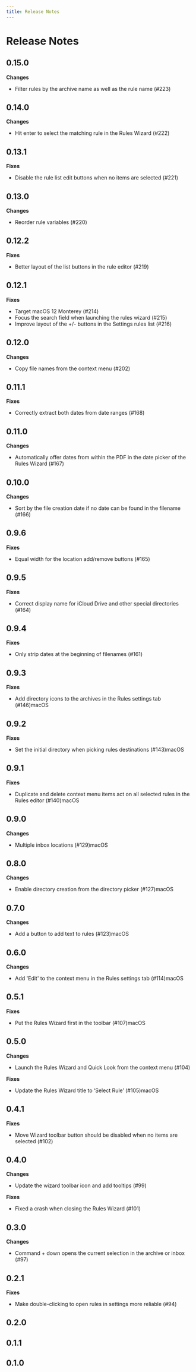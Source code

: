 ```yaml
---
title: Release Notes
---
```


# Release Notes

## 0.15.0

**Changes**

- Filter rules by the archive name as well as the rule name (#223)

## 0.14.0

**Changes**

- Hit enter to select the matching rule in the Rules Wizard (#222)

## 0.13.1

**Fixes**

- Disable the rule list edit buttons when no items are selected (#221)

## 0.13.0

**Changes**

- Reorder rule variables (#220)

## 0.12.2

**Fixes**

- Better layout of the list buttons in the rule editor (#219)

## 0.12.1

**Fixes**

- Target macOS 12 Monterey (#214)
- Focus the search field when launching the rules wizard (#215)
- Improve layout of the +/- buttons in the Settings rules list (#216)

## 0.12.0

**Changes**

- Copy file names from the context menu (#202)

## 0.11.1

**Fixes**

- Correctly extract both dates from date ranges (#168)

## 0.11.0

**Changes**

- Automatically offer dates from within the PDF in the date picker of the Rules Wizard (#167)

## 0.10.0

**Changes**

- Sort by the file creation date if no date can be found in the filename (#166)

## 0.9.6

**Fixes**

- Equal width for the location add/remove buttons (#165)

## 0.9.5

**Fixes**

- Correct display name for iCloud Drive and other special directories (#164)

## 0.9.4

**Fixes**

- Only strip dates at the beginning of filenames (#161)

## 0.9.3

**Fixes**

- Add directory icons to the archives in the Rules settings tab (#146)macOS

## 0.9.2

**Fixes**

- Set the initial directory when picking rules destinations (#143)macOS

## 0.9.1

**Fixes**

- Duplicate and delete context menu items act on all selected rules in the Rules editor (#140)macOS

## 0.9.0

**Changes**

- Multiple inbox locations (#129)macOS

## 0.8.0

**Changes**

- Enable directory creation from the directory picker (#127)macOS

## 0.7.0

**Changes**

- Add a button to add text to rules (#123)macOS

## 0.6.0

**Changes**

- Add 'Edit' to the context menu in the Rules settings tab (#114)macOS

## 0.5.1

**Fixes**

- Put the Rules Wizard first in the toolbar (#107)macOS

## 0.5.0

**Changes**

- Launch the Rules Wizard and Quick Look from the context menu (#104)

**Fixes**

- Update the Rules Wizard title to ‘Select Rule’ (#105)macOS

## 0.4.1

**Fixes**

- Move Wizard toolbar button should be disabled when no items are selected (#102)

## 0.4.0

**Changes**

- Update the wizard toolbar icon and add tooltips (#99)

**Fixes**

- Fixed a crash when closing the Rules Wizard (#101)

## 0.3.0

**Changes**

- Command + down opens the current selection in the archive or inbox (#97)

## 0.2.1

**Fixes**

- Make double-clicking to open rules in settings more reliable (#94)

## 0.2.0

## 0.1.1

## 0.1.0
